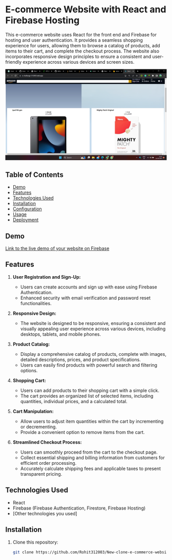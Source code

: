 # E-commerce Website with React and Firebase Hosting

This e-commerce website uses React for the front end and Firebase for hosting and user authentication. It provides a seamless shopping experience for users, allowing them to browse a catalog of products, add items to their cart, and complete the checkout process. The website also incorporates responsive design principles to ensure a consistent and user-friendly experience across various devices and screen sizes.

![Screenshot](Screenshot.png)

## Table of Contents
- [Demo](#demo)
- [Features](#features)
- [Technologies Used](#technologies-used)
- [Installation](#installation)
- [Configuration](#configuration)
- [Usage](#usage)
- [Deployment](#deployment)


## Demo
[Link to the live demo of your website on Firebase](https://e-challange-312003.web.app/)



## Features

1. **User Registration and Sign-Up:**
   - Users can create accounts and sign up with ease using Firebase Authentication.
   - Enhanced security with email verification and password reset functionalities.

2. **Responsive Design:**
   - The website is designed to be responsive, ensuring a consistent and visually appealing user experience across various devices, including desktops, tablets, and mobile phones.

3. **Product Catalog:**
   - Display a comprehensive catalog of products, complete with images, detailed descriptions, prices, and product specifications.
   - Users can easily find products with powerful search and filtering options.

4. **Shopping Cart:**
   - Users can add products to their shopping cart with a simple click.
   - The cart provides an organized list of selected items, including quantities, individual prices, and a calculated total.

5. **Cart Manipulation:**
   - Allow users to adjust item quantities within the cart by incrementing or decrementing.
   - Provide a convenient option to remove items from the cart.

6. **Streamlined Checkout Process:**
   - Users can smoothly proceed from the cart to the checkout page.
   - Collect essential shipping and billing information from customers for efficient order processing.
   - Accurately calculate shipping fees and applicable taxes to present transparent pricing.


## Technologies Used
- React
- Firebase (Firebase Authentication, Firestore, Firebase Hosting)
- [Other technologies you used]



## Installation
1. Clone this repository:

   ```bash
   git clone https://github.com/Rohit312003/New-clone-e-commerce-website.git
